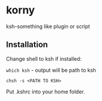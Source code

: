 # korny
ksh-something like plugin or script

## Installation

Change shell to ksh if installed: 

`which ksh` - output will be path to ksh

`chsh -s <PATH TO KSH>`

Put .kshrc into your home folder.
